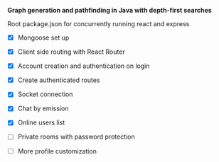 **Graph generation and pathfinding in Java with depth-first searches**

Root package.json for concurrently running react and express

- [x] Mongoose set up  <br>
- [x] Client side routing with React Router  <br>
- [x] Account creation and authentication on login  <br>
- [x] Create authenticated routes  <br>
- [x] Socket connection <br>
- [x] Chat by emission <br>
- [x] Online users list <br>
- [ ] Private rooms with password protection <br>
- [ ] More profile customization


